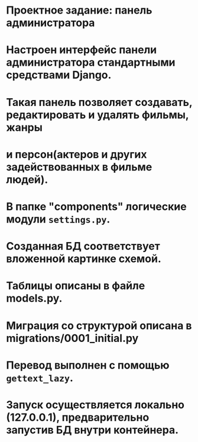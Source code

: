 # Проектное задание: панель администратора

# Настроен интерфейс панели администратора стандартными средствами Django.
# Такая панель позволяет создавать, редактировать и удалять фильмы, жанры 
# и персон(актеров и других задействованных в фильме людей).
# В папке "components" логические модули `settings.py`.
# Созданная БД соответствует вложенной картинке схемой.
# Таблицы описаны в файле models.py.
# Миграция со структурой описана в migrations/0001_initial.py
# Перевод выполнен с помощью `gettext_lazy`.
# Запуск осуществляется локально (127.0.0.1), предварительно запустив БД внутри контейнера.
